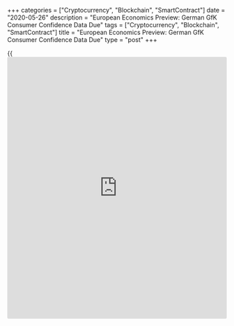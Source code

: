 +++
categories = ["Cryptocurrency", "Blockchain", "SmartContract"]
date = "2020-05-26"
description = "European Economics Preview: German GfK Consumer Confidence Data Due"
tags = ["Cryptocurrency", "Blockchain", "SmartContract"]
title = "European Economics Preview: German GfK Consumer Confidence Data Due"
type = "post"
+++

{{<iframe id="large-banner" src="https://www.bounty.group/#slide=20.0" width="100%" height="600" scrolling="no" style="border: 0px solid rgb(216, 221, 230); border-radius: 3px;">}}

Consumer confidence data from Germany is due on Tuesday, headlining a
light day for the European economic [news](https://www.letsplayfx.com/blog/forex-news-website/).

At 2.00 am ET, the market research group Gfk publishes German consumer
sentiment survey results. The forward-looking consumer sentiment index
is forecast to rise to -18.3 in June from -23.4 in May.

In the meantime, Swiss foreign trade data and retail sales from Denmark
are due.

At 4.00 am ET, Poland's unemployment data for April is due. Economists
forecast the jobless rate to rise to 5.7 percent from 5.4 percent in
March.

At 6.00 am ET, the Confederation of British Industry is set to issue
Distributive Trades survey data for May. The retail sales balance is
expected to rise to -50 percent from -55 percent in April.

At 8.00 am ET, Hungary's central bank announces its interest rate
decision. The bank is expected to retain its key rate at 0.90 percent.

For comments and feedback [contact](https://www.playgroundfx.com/contact/): editorial@rtt[news](https://www.letsplayfx.com/blog/forex-news-website/).com

[Economic News][1]

 **What parts of the world are seeing the best (and worst) economic
performances lately? Click[here][2] to check out our [Econ Scorecard][2]
and find out! See up-to-the-moment [ranking](https://www.playgroundfx.com/blog/crypto-exchange-ranking/)s for the best and worst
performers in [GDP][3], [unemployment rate][4], [inflation][5] and much
more.**

   1. www.rtt[news](https://www.letsplayfx.com/blog/forex-news-website/).com/Content/EconomicNews.aspx
   2. www.rtt[news](https://www.letsplayfx.com/blog/forex-news-website/).com/economic-scorecard/world-rank/retail-sales/highest-performance.aspx
   3. www.rtt[news](https://www.letsplayfx.com/blog/forex-news-website/).com/economic-scorecard/world-rank/GDP/highest-performance.aspx
   4. www.rtt[news](https://www.letsplayfx.com/blog/forex-news-website/).com/economic-scorecard/world-rank/unemployment-rate/lowest-performance.aspx
   5. www.rtt[news](https://www.letsplayfx.com/blog/forex-news-website/).com/economic-scorecard/world-rank/CPI/highest-performance.aspx